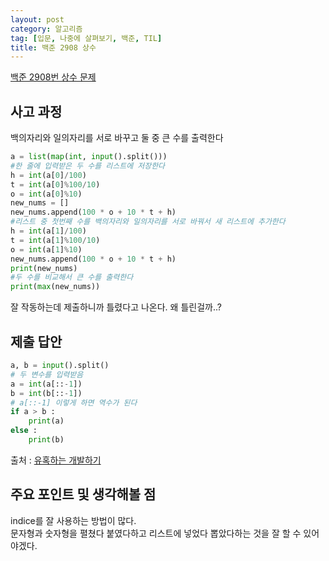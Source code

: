 ```yaml
---
layout: post
category: 알고리즘
tag: [입문, 나중에 살펴보기, 백준, TIL]
title: 백준 2908 상수
---
```


[백준 2908번 상수 문제](https://www.acmicpc.net/problem/2908) 

## 사고 과정

백의자리와 일의자리를 서로 바꾸고 둘 중 큰 수를 출력한다

```python
a = list(map(int, input().split()))
#한 줄에 입력받은 두 수를 리스트에 저장한다
h = int(a[0]/100)
t = int(a[0]%100/10)
o = int(a[0]%10)
new_nums = []
new_nums.append(100 * o + 10 * t + h)
#리스트 중 첫번째 수를 백의자리와 일의자리를 서로 바꿔서 새 리스트에 추가한다
h = int(a[1]/100)
t = int(a[1]%100/10)
o = int(a[1]%10)
new_nums.append(100 * o + 10 * t + h)
print(new_nums)
#두 수를 비교해서 큰 수를 출력한다
print(max(new_nums))
```  

잘 작동하는데 제출하니까 틀렸다고 나온다. 
왜 틀린걸까..? 
## 제출 답안

```python
a, b = input().split()
# 두 변수를 입력받음 
a = int(a[::-1]) 
b = int(b[::-1])
# a[::-1] 이렇게 하면 역수가 된다
if a > b : 
    print(a)
else :
    print(b)
```
출처 : [유혹하는 개발하기](https://roseline124.github.io/) 

## 주요 포인트 및 생각해볼 점  
indice를 잘 사용하는 방법이 많다.  
문자형과 숫자형을 펼쳤다 붙였다하고 리스트에 넣었다 뽑았다하는 것을 잘 할 수 있어야겠다. 